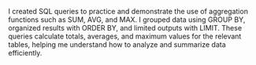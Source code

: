 I created SQL queries to practice and demonstrate the use of aggregation functions such as SUM, AVG, and MAX. I grouped data using GROUP BY, organized results with ORDER BY, and limited outputs with LIMIT. These queries calculate totals, averages, and maximum values for the relevant tables, helping me understand how to analyze and summarize data efficiently.
